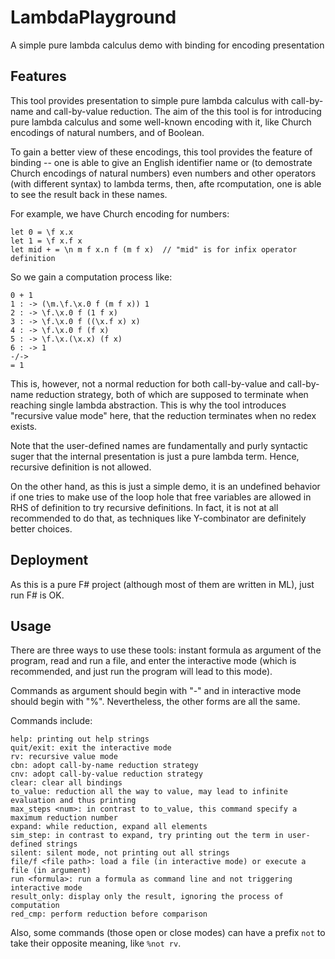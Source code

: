 # LambdaPlayground
 A simple pure lambda calculus demo with binding for encoding presentation

## Features

This tool provides presentation to simple pure lambda calculus with call-by-name and call-by-value reduction. The aim of the this tool is for introducing pure lambda calculus and some well-known encoding with it, like Church encodings of natural numbers, and of Boolean.

To gain a better view of these encodings, this tool provides the feature of binding -- one is able to give an English identifier name or (to demostrate Church encodings of natural numbers) even numbers and other operators (with different syntax) to lambda terms, then, afte rcomputation, one is able to see the result back in these names.

For example, we have Church encoding for numbers:

```
let 0 = \f x.x
let 1 = \f x.f x
let mid + = \n m f x.n f (m f x)  // "mid" is for infix operator definition
```

So we gain a computation process like:
```
0 + 1
1 : -> (\m.\f.\x.0 f (m f x)) 1
2 : -> \f.\x.0 f (1 f x)
3 : -> \f.\x.0 f ((\x.f x) x)
4 : -> \f.\x.0 f (f x)
5 : -> \f.\x.(\x.x) (f x)
6 : -> 1
-/->
= 1
```

This is, however, not a normal reduction for both call-by-value and call-by-name reduction strategy, both of which are supposed to terminate when reaching single lambda abstraction. This is why the tool introduces "recursive value mode" here, that the reduction terminates when no redex exists.

Note that the user-defined names are fundamentally and purly syntactic suger that the internal presentation is just a pure lambda term. Hence, recursive definition is not allowed.

On the other hand, as this is just a simple demo, it is an undefined behavior if one tries to make use of the loop hole that free variables are allowed in RHS of definition to try recursive definitions.
In fact, it is not at all recommended to do that, as techniques like Y-combinator are definitely better choices.

## Deployment

As this is a pure F# project (although most of them are written in ML), just run F# is OK.

## Usage

There are three ways to use these tools: instant formula as argument of the program, read and run a file, and enter the interactive mode (which is recommended, and just run the program will lead to this mode).

Commands as argument should begin with "-" and in interactive mode should begin with "%". Nevertheless, the other forms are all the same.

Commands include:

```
help: printing out help strings
quit/exit: exit the interactive mode
rv: recursive value mode
cbn: adopt call-by-name reduction strategy
cnv: adopt call-by-value reduction strategy
clear: clear all bindings
to_value: reduction all the way to value, may lead to infinite evaluation and thus printing
max_steps <num>: in contrast to to_value, this command specify a maximum reduction number
expand: while reduction, expand all elements
sim_step: in contrast to expand, try printing out the term in user-defined strings
silent: silent mode, not printing out all strings
file/f <file path>: load a file (in interactive mode) or execute a file (in argument)
run <formula>: run a formula as command line and not triggering interactive mode
result_only: display only the result, ignoring the process of computation
red_cmp: perform reduction before comparison
```

Also, some commands (those open or close modes) can have a prefix `not` to take their opposite meaning, like `%not rv`.
